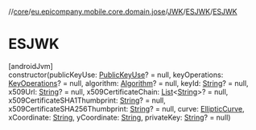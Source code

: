//[core](../../../../index.md)/[eu.epicompany.mobile.core.domain.jose](../../index.md)/[JWK](../index.md)/[ESJWK](index.md)/[ESJWK](-e-s-j-w-k.md)

# ESJWK

[androidJvm]\
constructor(publicKeyUse: [PublicKeyUse](../../-public-key-use/index.md)? = null, keyOperations: [KeyOperations](../../-key-operations/index.md)? = null, algorithm: [Algorithm](../../-algorithm/index.md)? = null, keyId: [String](https://kotlinlang.org/api/latest/jvm/stdlib/kotlin/-string/index.html)? = null, x509Url: [String](https://kotlinlang.org/api/latest/jvm/stdlib/kotlin/-string/index.html)? = null, x509CertificateChain: [List](https://kotlinlang.org/api/latest/jvm/stdlib/kotlin.collections/-list/index.html)&lt;[String](https://kotlinlang.org/api/latest/jvm/stdlib/kotlin/-string/index.html)&gt;? = null, x509CertificateSHA1Thumbprint: [String](https://kotlinlang.org/api/latest/jvm/stdlib/kotlin/-string/index.html)? = null, x509CertificateSHA256Thumbprint: [String](https://kotlinlang.org/api/latest/jvm/stdlib/kotlin/-string/index.html)? = null, curve: [EllipticCurve](../../-elliptic-curve/index.md), xCoordinate: [String](https://kotlinlang.org/api/latest/jvm/stdlib/kotlin/-string/index.html), yCoordinate: [String](https://kotlinlang.org/api/latest/jvm/stdlib/kotlin/-string/index.html), privateKey: [String](https://kotlinlang.org/api/latest/jvm/stdlib/kotlin/-string/index.html)? = null)
